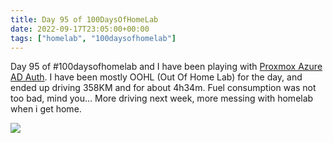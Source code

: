 ```yaml
---
title: Day 95 of 100DaysOfHomeLab
date: 2022-09-17T23:05:00+00:00
tags: ["homelab", "100daysofhomelab"]
---
```


Day 95 of #100daysofhomelab and I have been playing with [Proxmox Azure AD Auth](https://miniblog.tiernanotoole.ie/posts/proxmox-azure-ad-auth/). I have been mostly OOHL (Out Of Home Lab) for the day, and ended up driving 358KM  and for about 4h34m. Fuel consumption was not too bad, mind you... More driving next week, more messing with homelab when i get home.

![](https://res.cloudinary.com/tiernanotoole/w_600,c_scale,f_auto,q_auto,dpr_auto/miniblog/1B5B8382-DFD0-4FA3-ADBB-3BE4C0D1E265_1_105_c.jpg)